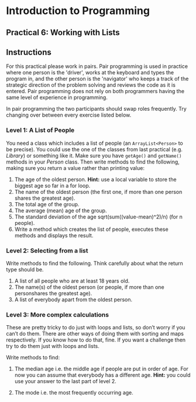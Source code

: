 # Introduction to Programming

## Practical 6: Working with Lists

## Instructions

For this practical please work in pairs. Pair programming is used in practice where one person is the 'driver', works at the keyboard and types the program in, and the other person is the 'navigator'  who keeps a track of the strategic direction of the problem solving and reviews the code as it is entered. Pair programming does not rely on both programmers having the same level of experience in programming.

In pair programming the two participants should swap roles frequently. Try changing over between every exercise listed below.

### Level 1: A List of People

You need a class which includes a list of people (an
`ArrayList<Person>` to be precise). You could use the one of the classes 
from last practical (e.g. _Library_) or something like it. Make sure you have `getAge()`
and `getName()` methods in your _Person_ class. Then write methods
to find the following, making sure you return a value rather than
printing value:

1. The age of the oldest person. __Hint:__ use a local variable to store the biggest age so far in a for loop.
2. The name of the oldest person (the first one, if more than one person shares the greatest age).
3. The total age of the group.
4. The average (mean) age of the group.
5. The standard deviation of the age sqrt(sum((value-mean)^2)/n) (for n people).
6. Write a method which creates the list of people, executes these methods and displays the result.

### Level 2: Selecting from a list

Write methods to find the following. Think carefully about what the return type should be.

1. A list of all people who are at least 18 years old.
2. The name(s) of the oldest person (or people, if more than one personshares the greatest age).
3. A list of everybody apart from the oldest person.

### Level 3: More complex calculations

These are pretty tricky to do just with loops and lists, so don’t worry if
you can’t do them. There are other ways of doing them with sorting and maps
respectively. If you know how to do that, fine. If you want a challenge then try
to do them just with loops and lists.

Write methods to find:

1. The median age i.e. the middle age if people are put in order of age.
For now you can assume that everybody has a different age. __Hint:__ you could use your answer to the last part of level 2.

2. The mode i.e. the most frequently occurring age.